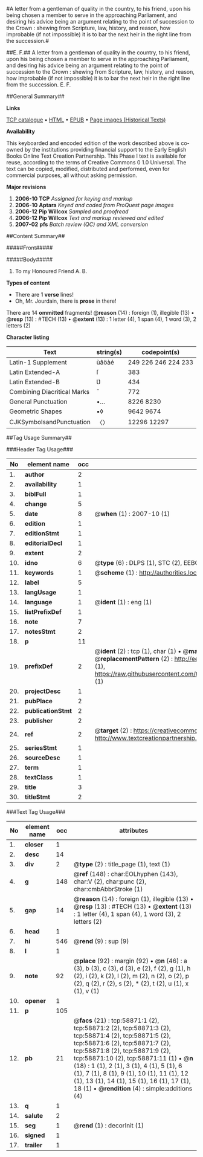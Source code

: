 #A letter from a gentleman of quality in the country, to his friend, upon his being chosen a member to serve in the approaching Parliament, and desiring his advice being an argument relating to the point of succession to the Crown : shewing from Scripture, law, history, and reason, how improbable (if not impossible) it is to bar the next heir in the right line from the succession.#

##E. F.##
A letter from a gentleman of quality in the country, to his friend, upon his being chosen a member to serve in the approaching Parliament, and desiring his advice being an argument relating to the point of succession to the Crown : shewing from Scripture, law, history, and reason, how improbable (if not impossible) it is to bar the next heir in the right line from the succession.
E. F.

##General Summary##

**Links**

[TCP catalogue](http://www.ota.ox.ac.uk/tcp/)  • 
[HTML](http://tei.it.ox.ac.uk/tcp/Texts-HTML/free/A39/A39852.html)  • 
[EPUB](http://tei.it.ox.ac.uk/tcp/Texts-EPUB/free/A39/A39852.epub) • 
[Page images (Historical Texts)](https://data.historicaltexts.jisc.ac.uk/view?pubId=eebo-12290014e&pageId=eebo-12290014e-58871-1)

**Availability**

This keyboarded and encoded edition of the
	       work described above is co-owned by the institutions
	       providing financial support to the Early English Books
	       Online Text Creation Partnership. This Phase I text is
	       available for reuse, according to the terms of Creative
	       Commons 0 1.0 Universal. The text can be copied,
	       modified, distributed and performed, even for
	       commercial purposes, all without asking permission.

**Major revisions**

1. __2006-10__ __TCP__ *Assigned for keying and markup*
1. __2006-10__ __Aptara__ *Keyed and coded from ProQuest page images*
1. __2006-12__ __Pip Willcox__ *Sampled and proofread*
1. __2006-12__ __Pip Willcox__ *Text and markup reviewed and edited*
1. __2007-02__ __pfs__ *Batch review (QC) and XML conversion*

##Content Summary##

#####Front#####

#####Body#####

1. To my Honoured Friend A. B.

**Types of content**

  * There are 1 **verse** lines!
  * Oh, Mr. Jourdain, there is **prose** in there!

There are 14 **ommitted** fragments! 
 @__reason__ (14) : foreign (1), illegible (13)  •  @__resp__ (13) : #TECH (13)  •  @__extent__ (13) : 1 letter (4), 1 span (4), 1 word (3), 2 letters (2)

**Character listing**


|Text|string(s)|codepoint(s)|
|---|---|---|
|Latin-1 Supplement|ùâöàé|249 226 246 224 233|
|Latin Extended-A|ſ|383|
|Latin Extended-B|Ʋ|434|
|Combining             Diacritical Marks|̄|772|
|General Punctuation|•…|8226 8230|
|Geometric Shapes|▪◊|9642 9674|
|CJKSymbolsandPunctuation|〈〉|12296 12297|

##Tag Usage Summary##

###Header Tag Usage###

|No|element name|occ|attributes|
|---|---|---|---|
|1.|__author__|2||
|2.|__availability__|1||
|3.|__biblFull__|1||
|4.|__change__|5||
|5.|__date__|8| @__when__ (1) : 2007-10 (1)|
|6.|__edition__|1||
|7.|__editionStmt__|1||
|8.|__editorialDecl__|1||
|9.|__extent__|2||
|10.|__idno__|6| @__type__ (6) : DLPS (1), STC (2), EEBO-CITATION (1), OCLC (1), VID (1)|
|11.|__keywords__|1| @__scheme__ (1) : http://authorities.loc.gov/ (1)|
|12.|__label__|5||
|13.|__langUsage__|1||
|14.|__language__|1| @__ident__ (1) : eng (1)|
|15.|__listPrefixDef__|1||
|16.|__note__|7||
|17.|__notesStmt__|2||
|18.|__p__|11||
|19.|__prefixDef__|2| @__ident__ (2) : tcp (1), char (1)  •  @__matchPattern__ (2) : ([0-9\-]+):([0-9IVX]+) (1), (.+) (1)  •  @__replacementPattern__ (2) : http://eebo.chadwyck.com/downloadtiff?vid=$1&page=$2 (1), https://raw.githubusercontent.com/textcreationpartnership/Texts/master/tcpchars.xml#$1 (1)|
|20.|__projectDesc__|1||
|21.|__pubPlace__|2||
|22.|__publicationStmt__|2||
|23.|__publisher__|2||
|24.|__ref__|2| @__target__ (2) : https://creativecommons.org/publicdomain/zero/1.0/ (1), http://www.textcreationpartnership.org/docs/. (1)|
|25.|__seriesStmt__|1||
|26.|__sourceDesc__|1||
|27.|__term__|1||
|28.|__textClass__|1||
|29.|__title__|3||
|30.|__titleStmt__|2||


###Text Tag Usage###

|No|element name|occ|attributes|
|---|---|---|---|
|1.|__closer__|1||
|2.|__desc__|14||
|3.|__div__|2| @__type__ (2) : title_page (1), text (1)|
|4.|__g__|148| @__ref__ (148) : char:EOLhyphen (143), char:V (2), char:punc (2), char:cmbAbbrStroke (1)|
|5.|__gap__|14| @__reason__ (14) : foreign (1), illegible (13)  •  @__resp__ (13) : #TECH (13)  •  @__extent__ (13) : 1 letter (4), 1 span (4), 1 word (3), 2 letters (2)|
|6.|__head__|1||
|7.|__hi__|546| @__rend__ (9) : sup (9)|
|8.|__l__|1||
|9.|__note__|92| @__place__ (92) : margin (92)  •  @__n__ (46) : a (3), b (3), c (3), d (3), e (2), f (2), g (1), h (2), i (2), k (2), l (2), m (2), n (2), o (2), p (2), q (2), r (2), s (2), * (2), t (2), u (1), x (1), v (1)|
|10.|__opener__|1||
|11.|__p__|105||
|12.|__pb__|21| @__facs__ (21) : tcp:58871:1 (2), tcp:58871:2 (2), tcp:58871:3 (2), tcp:58871:4 (2), tcp:58871:5 (2), tcp:58871:6 (2), tcp:58871:7 (2), tcp:58871:8 (2), tcp:58871:9 (2), tcp:58871:10 (2), tcp:58871:11 (1)  •  @__n__ (18) : 1 (1), 2 (1), 3 (1), 4 (1), 5 (1), 6 (1), 7 (1), 8 (1), 9 (1), 10 (1), 11 (1), 12 (1), 13 (1), 14 (1), 15 (1), 16 (1), 17 (1), 18 (1)  •  @__rendition__ (4) : simple:additions (4)|
|13.|__q__|1||
|14.|__salute__|2||
|15.|__seg__|1| @__rend__ (1) : decorInit (1)|
|16.|__signed__|1||
|17.|__trailer__|1||
